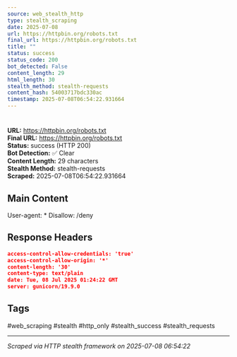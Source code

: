 ```yaml
---
source: web_stealth_http
type: stealth_scraping
date: 2025-07-08
url: https://httpbin.org/robots.txt
final_url: https://httpbin.org/robots.txt
title: ""
status: success
status_code: 200
bot_detected: False
content_length: 29
html_length: 30
stealth_method: stealth-requests
content_hash: 54003717bdc330ac
timestamp: 2025-07-08T06:54:22.931664
---
```


# 

**URL:** https://httpbin.org/robots.txt  
**Final URL:** https://httpbin.org/robots.txt  
**Status:** success (HTTP 200)  
**Bot Detection:** ✅ Clear  
**Content Length:** 29 characters  
**Stealth Method:** stealth-requests  
**Scraped:** 2025-07-08T06:54:22.931664  

## Main Content

User-agent: * Disallow: /deny







## Response Headers

```json
access-control-allow-credentials: 'true'
access-control-allow-origin: '*'
content-length: '30'
content-type: text/plain
date: Tue, 08 Jul 2025 01:24:22 GMT
server: gunicorn/19.9.0

```

## Tags

#web_scraping #stealth #http_only #stealth_success #stealth_requests

---
*Scraped via HTTP stealth framework on 2025-07-08 06:54:22*
